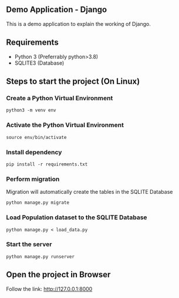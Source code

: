 ## Demo Application - Django
This is a demo application to explain the working of Django.
## Requirements
* Python 3 (Preferrably python>3.8)
* SQLITE3 (Database)
## Steps to start the project (On Linux)
### Create a Python Virtual Environment
```
python3 -m venv env
```
### Activate the Python Virtual Environment
```
source env/bin/activate
```
### Install dependency
```
pip install -r requirements.txt
```
### Perform migration
Migration will automatically create the tables in the SQLITE Database
```
python manage.py migrate
```
### Load Population dataset to the SQLITE Database
```
python manage.py < load_data.py
```

### Start the server
```
python manage.py runserver
```
## Open the project in Browser
Follow the link:
<a href="http://127.0.0.1:8000">http://127.0.0.1:8000</a>